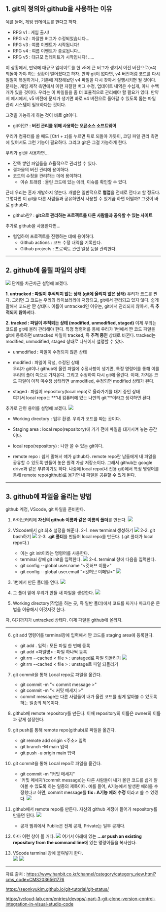 ## 1. git의 정의와 github을 사용하는 이유   
예를 들어, 게임 업데이트를 한다고 하자.

- RPG v1 : 게임 출시!
- RPG v2 : 자잘한 버그가 수정되었습니다...
- RPG v3 : 여름 이벤트가 시작됩니다!
- RPG v4 : 여름 이벤트가 종료됩니다...
- RPG v5 : 대규모 업데이트가 시작됩니다!
.....

이 상황에서, 만약에 대규모 업데이트를 한 v5에 큰 버그가 생겨서 이전 버전으로(v4) 되돌아 가야 하는 상황이 벌어졌다고 하자. 만약 git이 없다면, v4 버전처럼 코드를 다시 일일이 복원하거나, 기존에 저장해놨던 v4 파일을 다시 찾아서 실행시키면 될 것이다.
문제는, 게임 제작 측면에서 이런 자잘한 버그 수정, 업데이트 내역은 수십개, 아니 수백개가 있을 것이다. 우리는 이 파일들을 좀 더 효율적으로 관리해야 할 필요가 있다. 만약 저 예시에서, v5 버전에 문제가 생기면 바로 v4 버전으로 돌아갈 수 있도록 돕는 파일 관리 시스템이 필요하다는 것이다.

그것을 가능하게 하는 것이 바로 git이다. 

* git이란? : **버전 관리를 위해 사용하는 오픈소스 소프트웨어**  

우리가 컴퓨터를 쓸 때도 [Ctrl + z]를 누르면 뒤로 되돌아 가듯이, 코딩 파일 관리 측면에 있어서도 그런 기능이 필요하다. 그리고 git은 그걸 가능하게 한다.

우리가 git을 사용하면...
* 잔뜩 쌓인 파일들을 효율적으로 관리할 수 있다.  
* 결과물의 버전 관리에 용이하다.  
* 코드의 수정을 관리하는 데에 용이하다.
    - 이슈 트래킹 : 올린 코드에 있는 에러, 이슈를 확인할 수 있다. 

근데 우리는 혼자 개발하지 않는다. 개발은 일반적으로 **협업**을 전제로 깐다고 할 정도다. 그렇다면 이 git을 다른 사람들과 공유하면서 사용할 수 있게끔 하면 어떨까? 그것이 바로 github다.

* github란? : **git으로 관리하는 프로젝트를 다른 사람들과 공유할 수 있는 사이트**

추가로 github을 사용한다면...
* 협업하여 프로젝트를 진행하는 데에 용이하다.   
    - Github actions : 코드 수정 내역을 기록한다.
    - Github projects : 프로젝트 관련 일정 등을 관리한다.   
--------------------------------------------------
## 2. github에 올릴 파일의 상태  
![](https://velog.velcdn.com/images/tss9752/post/4cb42422-fd3f-4964-9bf2-767445d83328/image.png)
단계를 차근차근 설명해 보겠다.

**1. untracked : 파일이 추적되지 않는 상태 (git에 올리지 않은 상태)**
우리가 코드를 짠다. 그러면 그 코드는 우리의 라이브러리에 저장되고, git에서 관리되고 있지 않다. 쉽게 말해서 코드만 짠 상태다.
이름이 untracked인 이유는, git에서 관리되지 않아서, 즉 **추적되지 않아서**다.

**2. tracked : 파일이 추적되는 상태 (modified, unmodified, staged)**
이제 우리는 코드를 git에 올려 관리해야 한다. 특정 명령어를 통해 우리가 1번에서 짠 코드 파일을 git에 등록하면 untracked 파일이 tracked, 즉 **추적 중인** 상태로 바뀐다. tracked는 modified, unmodified, staged 상태로 나뉘어서 설명할 수 있다.

+ unmodified : 파일이 수정되지 않은 상태 

+ modified : 파일이 작성, 수정된 상태  
우리가 git이나 github에 올린 파일에 수정사항이 생기면, 특정 명령어를 통해 이를 우리의 폴더 쪽으로 가져온다. 그리고 수정하여 다시 git에 올린다. 이때, 가져온 코드 파일이 아직 미수정 상태라면 unmodified, 수정되면 modified 상태가 된다.

+ staged : 파일이 repository(local repo)로 올라가기를 대기 중인 상태   
여기서 local repo는 **'내 컴퓨터에 있는 나만의 git'**이라고 생각하면 된다. 

추가로 관련 용어를 설명해 보겠다.
![](https://velog.velcdn.com/images/tss9752/post/9e461652-f6a6-45d0-8bc5-8dcca0c4f9fb/image.png)
+ Working directory : 업무 환경. 우리가 코드를 짜는 곳이다. 

+ Staging area : local repo(repository)에 가기 전에 파일을 대기시켜 놓는 공간이다.

+ local repo(repository) : 나만 쓸 수 있는 git이다.

+ remote repo : 쉽게 말해서 얘가 github다. remote repo란 남들에게 내 파일을 공유할 수 있도록 만들어 놓은 원격 가상 저장소이다. 그래서 github는 google drive과 같은 부류이기도 하다. 나중에 local repo(내 전용 git)에서 특정 명령어를 통해 remote repo(github)로 옮기면 내 파일을 공유할 수 있게 된다. 
--------------------------------------------------
## 3. github에 파일을 올리는 방법  
github 계정, VScode, git 파일을 준비한다.
1. 라이브러리에 **자신의 github 이름과 같은 이름의 폴더**를 만든다.
![](https://velog.velcdn.com/images/tss9752/post/f8493891-04b7-4bf8-af8d-a14ad891955f/image.png)

2. VScode에서 git 최초 설정을 해준다.
	2-1. new terminal 생성하기
    ![](https://velog.velcdn.com/images/tss9752/post/13856bca-f4b4-411f-a403-33eec0789f60/image.png)
	2-2. git bash하기
    ![](https://velog.velcdn.com/images/tss9752/post/9dc53892-1496-4031-9e9d-8811f2684d56/image.png)
    2-3. **.git 폴더**를 만들어 local repo를 만든다.
    (.git 폴더가 local repo다.)
    - 이는 git init이라는 명령어를 사용한다.
    - terminal 창에 git init을 입력한다.
    ![](https://velog.velcdn.com/images/tss9752/post/7f60fe44-d6bd-48d8-8820-8723ffb469e1/image.png)
	2-4. terminal 창에 다음을 입력한다.
    - git config --global user.name "<깃허브 이름>"
    - git config --global user.email “<깃허브 이메일>"
![](https://velog.velcdn.com/images/tss9752/post/1b8b47d0-8596-423d-8154-460b84ea5edd/image.png)
3. 1번에서 만든 폴더를 연다.
![](https://velog.velcdn.com/images/tss9752/post/1c1d2751-63fd-443d-9760-c18d69e13ff9/image.png)
4. 그 폴더 밑에 우리가 만들 새 파일을 생성한다.
![](https://velog.velcdn.com/images/tss9752/post/88ef03d0-91f6-4856-89ef-2406dffcd49b/image.png)

5. Working directory(작업을 하는 곳, 즉 일반 폴더)에서 코드를 짜거나 마크다운 문법을 이용해서 이것저것 한다.

자, 여기까지가 untracked 상태다. 이제 파일을 github에 올리자.
   ***  
6. git add 명령어를 terminal창에 입력해서 짠 코드를 staging area에 등록한다.
    + git add . 입력 : 모든 파일 한 번에 등록   
    + git add <파일명> : 파일 하나씩 등록   
    + git rm --cached < file > : unstaged로 파일 되돌리기
    ![](https://velog.velcdn.com/images/tss9752/post/bfe3afd0-1639-458b-acba-6ef810dc0b0e/image.png)
    + git rm --cached < file > : unstage로 파일 되돌리기   
8. git commit을 통해 Local repo로 파일을 옮긴다.   
    + git commit -m "< commit message >"   
    + git commit -m "< 커밋 메세지 >"   
    + commit message는 다른 사람들이 내가 올린 코드를 쉽게 알아볼 수 있도록 하는 일종의 제목이다.   
9. github에 remote repository를 만든다. 이때 repository의 이름은 owner의 이름과 같게 설정한다.   
10. git push를 통해 remote repo(github)로 파일을 옮긴다.   
    + git remote add origin <주소> 입력   
    + git branch -M main 입력   
    + git push -u origin main 입력    

7. git commit을 통해 Local repo로 파일을 옮긴다.     
    + git commit -m "커밋 메세지"   
    + '커밋 메세지'(commit message)는 다른 사람들이 내가 올린 코드를 쉽게 알아볼 수 있도록 하는 일종의 제목이다. 
    예를 들어, A기능에서 발생한 에러를 수정했다고 하면, commit message를 
    **fix : A기능 에러 수정** 이라고 쓸 수 있겠다.
    ![](https://velog.velcdn.com/images/tss9752/post/a3d071f0-2f37-472c-b762-7349a9d20df3/image.png)
8. github에서 remote repo를 만든다. 자신의 github 계정에 들어가 repository를 만들면 된다.
![](https://velog.velcdn.com/images/tss9752/post/3a174aa9-ab94-46e3-a698-d43f818c7726/image.png)
    - 공개 범위에서 Public은 전체 공개, Private는 일부 공개다.
9. 아마 이런 창이 뜰 거다.
![](https://velog.velcdn.com/images/tss9752/post/1c668cd5-cc5c-4909-968c-5867846261b3/image.png)
여기서 아래에 있는 **…or push an existing repository from the command line**에 있는 명령어들을 복사한다.
10. VScode terminal 창에 붙여넣기 한다.    
![](https://velog.velcdn.com/images/tss9752/post/8dac47c2-b832-42ed-ba33-9ff50d4d2715/image.png)
![](https://velog.velcdn.com/images/tss9752/post/c848e4b9-ef7d-4b2a-aae3-fd8ac463aa8b/image.png)

--------------------------------------------------    
    
자료 출처 : 
<https://www.hanbit.co.kr/channel/category/category_view.html?cms_code=CMS2036561776>

<https://seonkyukim.github.io/git-tutorial/git-status/>

<https://vcloud-lab.com/entries/devops/-part-3-git-clone-version-control-integration-in-visual-studio-code>
